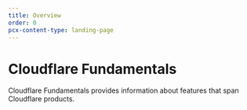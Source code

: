 ```yaml
---
title: Overview
order: 0
pcx-content-type: landing-page
---
```


# Cloudflare Fundamentals

Cloudflare Fundamentals provides information about features that span Cloudflare products.
